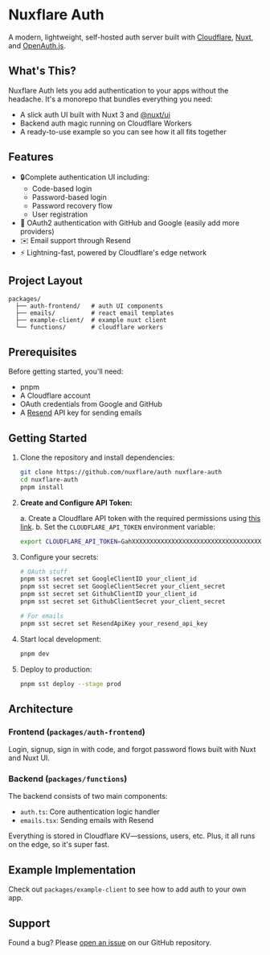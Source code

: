 # Nuxflare Auth

A modern, lightweight, self-hosted auth server built with [Cloudflare](https://cloudflare.com), [Nuxt](https://nuxt.com), and [OpenAuth.js](https://openauth.js.org/).

## What's This?

Nuxflare Auth lets you add authentication to your apps without the headache. It's a monorepo that bundles everything you need:

- A slick auth UI built with Nuxt 3 and [@nuxt/ui](packages/auth-frontend/package.json)
- Backend auth magic running on Cloudflare Workers
- A ready-to-use example so you can see how it all fits together

## Features

- 🔒Complete authentication UI including:
  - Code-based login
  - Password-based login
  - Password recovery flow
  - User registration
- 🔑 OAuth2 authentication with GitHub and Google (easily add more providers)
- ✉️ Email support through Resend
- ⚡ Lightning-fast, powered by Cloudflare's edge network

## Project Layout

```
packages/
  ├── auth-frontend/   # auth UI components
  ├── emails/          # react email templates
  ├── example-client/  # example nuxt client
  └── functions/       # cloudflare workers
```

## Prerequisites

Before getting started, you'll need:

- pnpm
- A Cloudflare account
- OAuth credentials from Google and GitHub
- A [Resend](https://resend.com) API key for sending emails

## Getting Started

1. Clone the repository and install dependencies:

   ```bash
   git clone https://github.com/nuxflare/auth nuxflare-auth
   cd nuxflare-auth
   pnpm install
   ```

2. **Create and Configure API Token:**

   a. Create a Cloudflare API token with the required permissions using [this link](https://dash.cloudflare.com/profile/api-tokens?permissionGroupKeys=%5B%7B%22key%22:%22ai%22,%22type%22:%22edit%22%7D,%7B%22key%22:%22vectorize%22,%22type%22:%22edit%22%7D,%7B%22key%22:%22d1%22,%22type%22:%22edit%22%7D,%7B%22key%22:%22workers_r2%22,%22type%22:%22edit%22%7D,%7B%22key%22:%22workers_kv_storage%22,%22type%22:%22edit%22%7D,%7B%22key%22:%22workers_scripts%22,%22type%22:%22edit%22%7D,%7B%22key%22:%22memberships%22,%22type%22:%22read%22%7D,%7B%22key%22:%22user_details%22,%22type%22:%22read%22%7D%5D&name=Nuxflare).
   b. Set the `CLOUDFLARE_API_TOKEN` environment variable:

   ```bash
   export CLOUDFLARE_API_TOKEN=GahXXXXXXXXXXXXXXXXXXXXXXXXXXXXXXXXXXXXX
   ```

3. Configure your secrets:

   ```bash
   # OAuth stuff
   pnpm sst secret set GoogleClientID your_client_id
   pnpm sst secret set GoogleClientSecret your_client_secret
   pnpm sst secret set GithubClientID your_client_id
   pnpm sst secret set GithubClientSecret your_client_secret

   # For emails
   pnpm sst secret set ResendApiKey your_resend_api_key
   ```

4. Start local development:

   ```bash
   pnpm dev
   ```

5. Deploy to production:
   ```bash
   pnpm sst deploy --stage prod
   ```

## Architecture

### Frontend (`packages/auth-frontend`)

Login, signup, sign in with code, and forgot password flows built with Nuxt and Nuxt UI.

### Backend (`packages/functions`)

The backend consists of two main components:

- `auth.ts`: Core authentication logic handler
- `emails.tsx`: Sending emails with Resend

Everything is stored in Cloudflare KV—sessions, users, etc. Plus, it all runs on the edge, so it's super fast.

## Example Implementation

Check out `packages/example-client` to see how to add auth to your own app.

## Support

Found a bug? Please [open an issue](https://github.com/nuxflare/auth/issues) on our GitHub repository.
